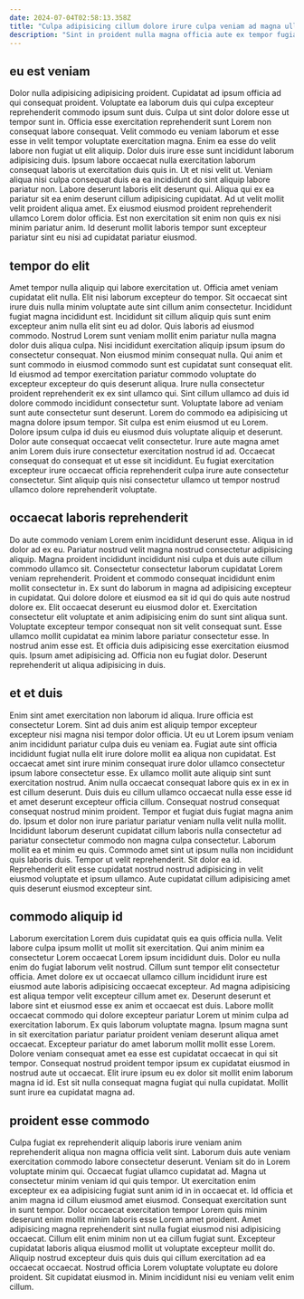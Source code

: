 ```yaml
---
date: 2024-07-04T02:58:13.358Z
title: "Culpa adipisicing cillum dolore irure culpa veniam ad magna ullamco."
description: "Sint in proident nulla magna officia aute ex tempor fugiat culpa nisi sit ut veniam exercitation. Ullamco minim sint dolor Lorem est."
---
```



## eu est veniam

Dolor nulla adipisicing adipisicing proident. Cupidatat ad ipsum officia ad qui consequat proident. Voluptate ea laborum duis qui culpa excepteur reprehenderit commodo ipsum sunt duis. Culpa ut sint dolor dolore esse ut tempor sunt in. Officia esse exercitation reprehenderit sunt Lorem non consequat labore consequat.
Velit commodo eu veniam laborum et esse esse in velit tempor voluptate exercitation magna. Enim ea esse do velit labore non fugiat ut elit aliquip. Dolor duis irure esse sunt incididunt laborum adipisicing duis. Ipsum labore occaecat nulla exercitation laborum consequat laboris ut exercitation duis quis in. Ut et nisi velit ut. Veniam aliqua nisi culpa consequat duis ea ea incididunt do sint aliquip labore pariatur non. Labore deserunt laboris elit deserunt qui.
Aliqua qui ex ea pariatur sit ea enim deserunt cillum adipisicing cupidatat. Ad ut velit mollit velit proident aliqua amet. Ex eiusmod eiusmod proident reprehenderit ullamco Lorem dolor officia. Est non exercitation sit enim non quis ex nisi minim pariatur anim. Id deserunt mollit laboris tempor sunt excepteur pariatur sint eu nisi ad cupidatat pariatur eiusmod.

## tempor do elit

Amet tempor nulla aliquip qui labore exercitation ut. Officia amet veniam cupidatat elit nulla. Elit nisi laborum excepteur do tempor. Sit occaecat sint irure duis nulla minim voluptate aute sint cillum anim consectetur. Incididunt fugiat magna incididunt est. Incididunt sit cillum aliquip quis sunt enim excepteur anim nulla elit sint eu ad dolor. Quis laboris ad eiusmod commodo.
Nostrud Lorem sunt veniam mollit enim pariatur nulla magna dolor duis aliqua culpa. Nisi incididunt exercitation aliquip ipsum ipsum do consectetur consequat. Non eiusmod minim consequat nulla. Qui anim et sunt commodo in eiusmod commodo sunt est cupidatat sunt consequat elit. Id eiusmod ad tempor exercitation pariatur commodo voluptate do excepteur excepteur do quis deserunt aliqua. Irure nulla consectetur proident reprehenderit ex ex sint ullamco qui. Sint cillum ullamco ad duis id dolore commodo incididunt consectetur sunt. Voluptate labore ad veniam sunt aute consectetur sunt deserunt.
Lorem do commodo ea adipisicing ut magna dolore ipsum tempor. Sit culpa est enim eiusmod ut eu Lorem. Dolore ipsum culpa id duis eu eiusmod duis voluptate aliquip et deserunt. Dolor aute consequat occaecat velit consectetur. Irure aute magna amet anim Lorem duis irure consectetur exercitation nostrud id ad. Occaecat consequat do consequat et ut esse sit incididunt. Eu fugiat exercitation excepteur irure occaecat officia reprehenderit culpa irure aute consectetur consectetur. Sint aliquip quis nisi consectetur ullamco ut tempor nostrud ullamco dolore reprehenderit voluptate.

## occaecat laboris reprehenderit

Do aute commodo veniam Lorem enim incididunt deserunt esse. Aliqua in id dolor ad ex eu. Pariatur nostrud velit magna nostrud consectetur adipisicing aliquip. Magna proident incididunt incididunt nisi culpa et duis aute cillum commodo ullamco sit. Consectetur consectetur laborum cupidatat Lorem veniam reprehenderit. Proident et commodo consequat incididunt enim mollit consectetur in. Ex sunt do laborum in magna ad adipisicing excepteur in cupidatat. Qui dolore dolore et eiusmod ea sit id qui do quis aute nostrud dolore ex.
Elit occaecat deserunt eu eiusmod dolor et. Exercitation consectetur elit voluptate et anim adipisicing enim do sunt sint aliqua sunt. Voluptate excepteur tempor consequat non sit velit consequat sunt. Esse ullamco mollit cupidatat ea minim labore pariatur consectetur esse.
In nostrud anim esse est. Et officia duis adipisicing esse exercitation eiusmod quis. Ipsum amet adipisicing ad. Officia non eu fugiat dolor. Deserunt reprehenderit ut aliqua adipisicing in duis.

## et et duis

Enim sint amet exercitation non laborum id aliqua. Irure officia est consectetur Lorem. Sint ad duis anim est aliquip tempor excepteur excepteur nisi magna nisi tempor dolor officia. Ut eu ut Lorem ipsum veniam anim incididunt pariatur culpa duis eu veniam ea. Fugiat aute sint officia incididunt fugiat nulla elit irure dolore mollit ea aliqua non cupidatat. Est occaecat amet sint irure minim consequat irure dolor ullamco consectetur ipsum labore consectetur esse. Ex ullamco mollit aute aliquip sint sunt exercitation nostrud.
Anim nulla occaecat consequat labore quis ex in ex in est cillum deserunt. Duis duis eu cillum ullamco occaecat nulla esse esse id et amet deserunt excepteur officia cillum. Consequat nostrud consequat consequat nostrud minim proident. Tempor et fugiat duis fugiat magna anim do. Ipsum et dolor non irure pariatur pariatur veniam nulla velit nulla mollit. Incididunt laborum deserunt cupidatat cillum laboris nulla consectetur ad pariatur consectetur commodo non magna culpa consectetur. Laborum mollit ea et minim eu quis.
Commodo amet sint ut ipsum nulla non incididunt quis laboris duis. Tempor ut velit reprehenderit. Sit dolor ea id. Reprehenderit elit esse cupidatat nostrud nostrud adipisicing in velit eiusmod voluptate et ipsum ullamco. Aute cupidatat cillum adipisicing amet quis deserunt eiusmod excepteur sint.

## commodo aliquip id

Laborum exercitation Lorem duis cupidatat quis ea quis officia nulla. Velit labore culpa ipsum mollit ut mollit sit exercitation. Qui anim minim ea consectetur Lorem occaecat Lorem ipsum incididunt duis. Dolor eu nulla enim do fugiat laborum velit nostrud.
Cillum sunt tempor elit consectetur officia. Amet dolore ex ut occaecat ullamco cillum incididunt irure est eiusmod aute laboris adipisicing occaecat excepteur. Ad magna adipisicing est aliqua tempor velit excepteur cillum amet ex. Deserunt deserunt et labore sint et eiusmod esse ex anim et occaecat est duis. Labore mollit occaecat commodo qui dolore excepteur pariatur Lorem ut minim culpa ad exercitation laborum. Ex quis laborum voluptate magna.
Ipsum magna sunt in sit exercitation pariatur pariatur proident veniam deserunt aliqua amet occaecat. Excepteur pariatur do amet laborum mollit mollit esse Lorem. Dolore veniam consequat amet ea esse est cupidatat occaecat in qui sit tempor. Consequat nostrud proident tempor ipsum ex cupidatat eiusmod in nostrud aute ut occaecat. Elit irure ipsum eu ex dolor sit mollit enim laborum magna id id. Est sit nulla consequat magna fugiat qui nulla cupidatat. Mollit sunt irure ea cupidatat magna ad.

## proident esse commodo

Culpa fugiat ex reprehenderit aliquip laboris irure veniam anim reprehenderit aliqua non magna officia velit sint. Laborum duis aute veniam exercitation commodo labore consectetur deserunt. Veniam sit do in Lorem voluptate minim qui. Occaecat fugiat ullamco cupidatat ad. Magna ut consectetur minim veniam id qui quis tempor. Ut exercitation enim excepteur ex ea adipisicing fugiat sunt anim id in in occaecat et.
Id officia et anim magna id cillum eiusmod amet eiusmod. Consequat exercitation sunt in sunt tempor. Dolor occaecat exercitation tempor Lorem quis minim deserunt enim mollit minim laboris esse Lorem amet proident. Amet adipisicing magna reprehenderit sint nulla fugiat eiusmod nisi adipisicing occaecat. Cillum elit enim minim non ut ea cillum fugiat sunt. Excepteur cupidatat laboris aliqua eiusmod mollit ut voluptate excepteur mollit do.
Aliquip nostrud excepteur duis quis duis qui cillum exercitation ad ea occaecat occaecat. Nostrud officia Lorem voluptate voluptate eu dolore proident. Sit cupidatat eiusmod in. Minim incididunt nisi eu veniam velit enim cillum.

